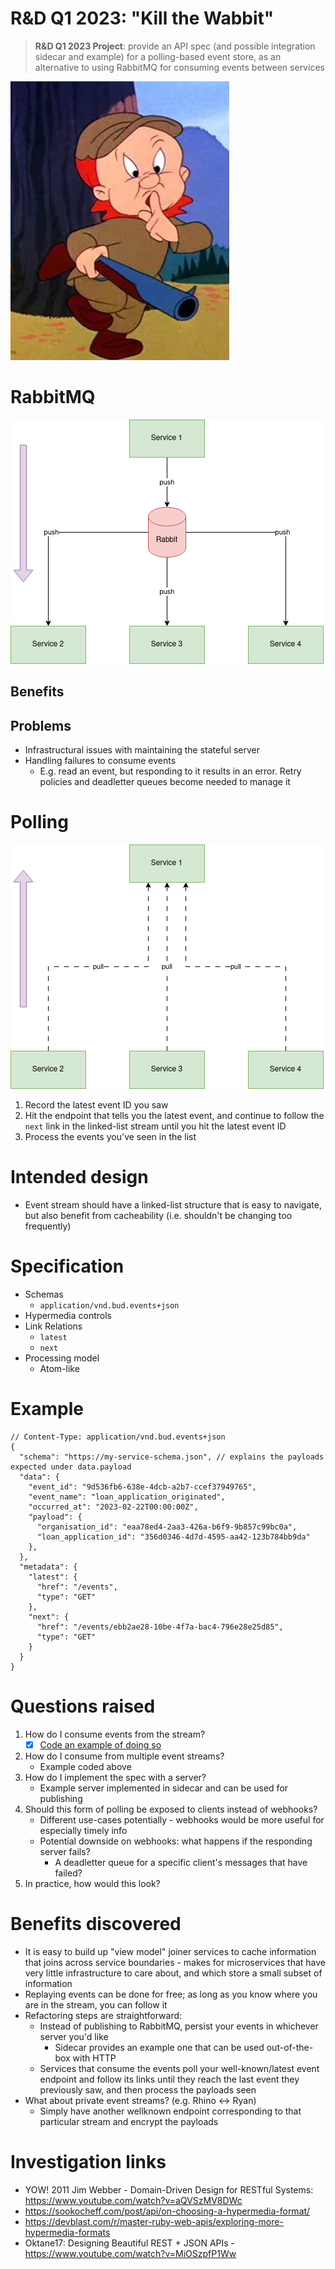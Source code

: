 # R&D Q1 2023: "Kill the Wabbit"
> **R&D Q1 2023 Project**: provide an API spec (and possible integration sidecar and example) for a polling-based event
store, as an alternative to using RabbitMQ for consuming events between services

![Shhh...be vewwy vewwy quiet...](/images/elmer-fudd.jpg)

# RabbitMQ
![](/images/services-with-rabbit.png)
## Benefits

## Problems
- Infrastructural issues with maintaining the stateful server
- Handling failures to consume events
  - E.g. read an event, but responding to it results in an error. Retry policies
    and deadletter queues become needed to manage it

# Polling
![](/images/services-without-rabbit.png)
1. Record the latest event ID you saw
2. Hit the endpoint that tells you the latest event, and continue to follow
   the `next` link in the linked-list stream until you hit the latest event ID
3. Process the events you've seen in the list

# Intended design
- Event stream should have a linked-list structure that is easy to navigate, but
  also benefit from cacheability (i.e. shouldn't be changing too frequently)

# Specification
- Schemas
  - `application/vnd.bud.events+json`
- Hypermedia controls
- Link Relations
  - `latest`
  - `next`
- Processing model
  - Atom-like

# Example
```json5
// Content-Type: application/vnd.bud.events+json
{
  "schema": "https://my-service-schema.json", // explains the payloads expected under data.payload
  "data": {
    "event_id": "9d536fb6-638e-4dcb-a2b7-ccef37949765",
    "event_name": "loan_application_originated",
    "occurred_at": "2023-02-22T00:00:00Z",
    "payload": {
      "organisation_id": "eaa78ed4-2aa3-426a-b6f9-9b857c99bc0a",
      "loan_application_id": "356d0346-4d7d-4595-aa42-123b784bb9da"
    },
  },
  "metadata": {
    "latest": {
      "href": "/events",
      "type": "GET"
    },
    "next": {
      "href": "/events/ebb2ae28-10be-4f7a-bac4-796e28e25d85",
      "type": "GET"
    }
  }
}
```

# Questions raised
1. How do I consume events from the stream?
   - [x] [Code an example of doing so](/examples/consuming_events_from_stream.go)
2. How do I consume from multiple event streams?
   - Example coded above
3. How do I implement the spec with a server?
   - Example server implemented in sidecar and can be used for publishing
4. Should this form of polling be exposed to clients instead of webhooks?
   - Different use-cases potentially - webhooks would be more useful for especially timely info
   - Potential downside on webhooks: what happens if the responding server fails?
     - A deadletter queue for a specific client's messages that have failed?
5. In practice, how would this look?

# Benefits discovered
- It is easy to build up "view model" joiner services to cache information that joins
  across service boundaries - makes for microservices that have very little infrastructure
  to care about, and which store a small subset of information
- Replaying events can be done for free; as long as you know where you are in the stream, you can follow it
- Refactoring steps are straightforward:
  - Instead of publishing to RabbitMQ, persist your events in whichever server you'd like
    - Sidecar provides an example one that can be used out-of-the-box with HTTP
  - Services that consume the events poll your well-known/latest event endpoint and follow its
    links until they reach the last event they previously saw, and then process the payloads seen
- What about private event streams? (e.g. Rhino <-> Ryan)
  - Simply have another wellknown endpoint corresponding to that particular stream and encrypt the payloads

# Investigation links
- YOW! 2011 Jim Webber - Domain-Driven Design for RESTful Systems: https://www.youtube.com/watch?v=aQVSzMV8DWc
- https://sookocheff.com/post/api/on-choosing-a-hypermedia-format/
- https://devblast.com/r/master-ruby-web-apis/exploring-more-hypermedia-formats
- Oktane17: Designing Beautiful REST + JSON APIs - https://www.youtube.com/watch?v=MiOSzpfP1Ww
